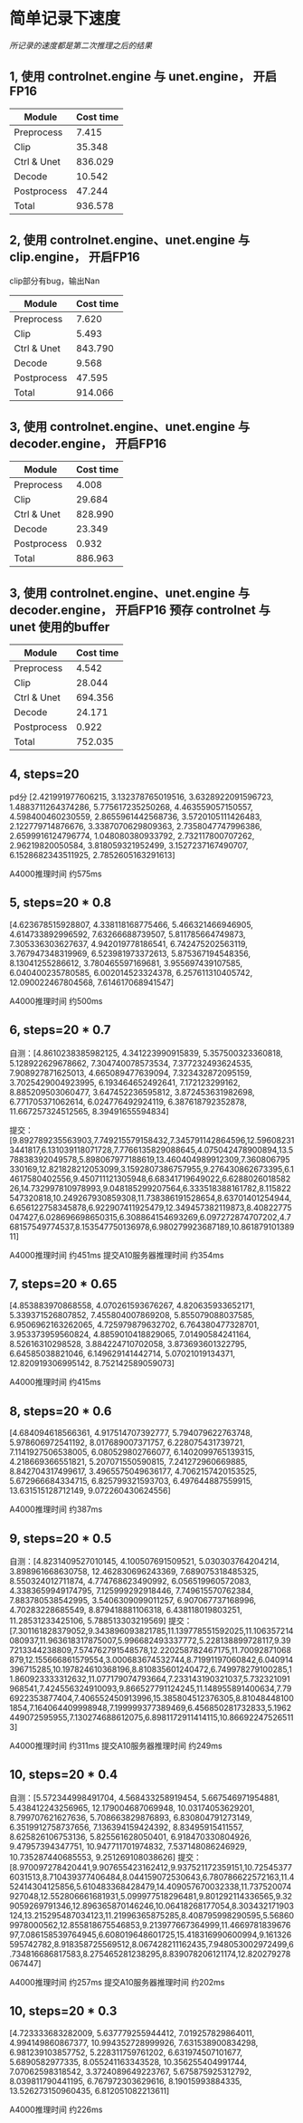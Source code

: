 # 简单记录下速度
_所记录的速度都是第二次推理之后的结果_
## 1, 使用 controlnet.engine 与 unet.engine， 开启FP16

| Module      | Cost time|
|---          |---       |
| Preprocess  |    7.415 | \ 
| Clip        |   35.348 | \ 
| Ctrl & Unet |  836.029 | \ 
| Decode      |   10.542 | \ 
| Postprocess |   47.244 | \ 
| Total       |  936.578 | \ 

## 2, 使用 controlnet.engine、unet.engine 与 clip.engine， 开启FP16

clip部分有bug，输出Nan

| Module      | Cost time|
|---          |---       |
| Preprocess  |    7.620 | \ 
| Clip        |    5.493 | \ 
| Ctrl & Unet |  843.790 | \ 
| Decode      |    9.568 | \ 
| Postprocess |   47.595 | \ 
| Total       |  914.066 | \ 

## 3, 使用 controlnet.engine、unet.engine 与 decoder.engine， 开启FP16


| Module      | Cost time|
|---          |---       |
| Preprocess  |    4.008 | \ 
| Clip        |   29.684 | \ 
| Ctrl & Unet |  828.990 | \ 
| Decode      |   23.349 | \ 
| Postprocess |    0.932 | \ 
| Total       |  886.963 | \

## 3, 使用 controlnet.engine、unet.engine 与 decoder.engine， 开启FP16 预存 controlnet 与 unet 使用的buffer

| Module      | Cost time|
|---          |---       |
| Preprocess  |    4.542 | \ 
| Clip        |   28.044 | \ 
| Ctrl & Unet |  694.356 | \ 
| Decode      |   24.171 | \ 
| Postprocess |    0.922 | \ 
| Total       |  752.035 | \ 

## 4, steps=20
pd分
[2.421991977606215, 3.132378765019516, 3.6328922091596723, 1.4883711264374286, 5.775617235250268, 4.463559057150557, 4.598400460230559, 2.8655961442568736, 3.5720105111426483, 2.122779714876676, 3.3387070629809363, 2.7358047747996386, 2.6599916124796774, 1.048080380933792, 2.732117800707262, 2.96219820050584, 3.818059321952499, 3.1527237167490707, 6.1528682343511925, 2.7852605163291613]

A4000推理时间 约575ms

## 5, steps=20 * 0.8
[4.623678515928807, 4.338118168775466, 5.466321466946905, 4.614733892996592, 7.63266688739507, 5.811785664749873, 7.305336303627637, 4.942019778186541, 6.742475202563119, 3.767947348319969, 6.523981973372613, 5.875367194548356, 8.13041255286612, 3.780465597169681, 3.955697439107585, 6.040400235780585, 6.002014523324378, 6.257611310405742, 12.090022467804568, 7.614617068941547]

A4000推理时间 约500ms

## 6, steps=20 * 0.7
自测：[4.8610238385982125, 4.341223990915839, 5.357500323360818, 5.128922629678662, 7.304740078573534, 7.377232493624535, 7.908927871625013, 4.665089477639094, 7.323432872095159, 3.7025429004923995, 6.193464652492641, 7.172123299162, 8.885209503060477, 3.647452236595812, 3.872453631982698, 6.771705371062614, 6.024776492924119, 6.387618792352878, 11.667257324512565, 8.39491655594834]

提交：[9.892789235563903,7.749215579158432,7.345791142864596,12.596082313441817,6.131039118071728,7.7766135829088645,4.075042478900894,13.578838392049578,5.898067977188619,13.460404989912309,7.360806795330169,12.821828212053099,3.1592807386757955,9.276430862673395,6.14617580402556,9.450711121305948,6.68341719649022,6.628802601858226,14.732997810978993,9.048185299207564,6.333518388161782,8.115822547320818,10.249267930859308,11.738386191528654,8.63701401254944,6.656122758345878,6.922907411925479,12.349457382119873,8.40822775047427,6.028696698650315,6.308864154693269,6.097272874707202,4.768157549774537,8.153547750136978,6.980279923687189,10.86187910138911]

A4000推理时间 约451ms
提交A10服务器推理时间 约354ms


## 7, steps=20 * 0.65
[4.853883970868558, 4.070261593676267, 4.820635933652171, 5.339371526807852, 7.455804007869208, 5.855079088037585, 6.9506962163262065, 4.725979879632702, 6.764380477328701, 3.953373959560824, 4.8859010418829065, 7.01490584241164, 8.52616310298528, 3.884224710702058, 3.873693601322795, 6.64585038821046, 6.149629141442714, 5.07021019134371, 12.820919306995142, 8.752142589059073]

A4000推理时间 约415ms

## 8, steps=20 * 0.6

[4.684094618566361, 4.917514707392777, 5.794079622763748, 5.978606972541192, 8.017689007371757, 6.228075431739721, 7.1141927506538005, 6.080529802766077, 6.1402099765139315, 4.218669366551821, 5.207071550590815, 7.241272960669885, 8.842704317499617, 3.4965575049636177, 4.7062157420153525, 5.672966684334715, 6.825799321593703, 6.497644887559915, 13.631515128712149, 9.072260430624556]

A4000推理时间 约387ms

## 9, steps=20 * 0.5

自测：[4.8231409527010145, 4.100507691509521, 5.030303764204214, 3.898961668630758, 12.462830696243369, 7.689075318485325, 8.550324012711874, 4.774768623490992, 6.056519960572083, 4.3383659949174795, 7.125999292918446, 7.749615570762384, 7.883780538542995, 3.5406309099011257, 6.907067737168996, 4.70283228685549, 8.879418881106318, 6.438118019803251, 11.28531233425106, 5.788513303219569]
提交：[7.301161828379052,9.343896093821785,11.139778551592025,11.106357214080937,11.963618317875007,5.996682493337772,5.228138899728117,9.397213344238809,7.574762791548578,12.220258782467175,11.70092871068879,12.155666861579554,3.000683674532744,8.71991197060842,6.040914396715285,10.197824610368196,8.810835601240472,6.749978279100285,11.860923333312632,11.077179074793664,7.233143190321037,5.732321091968541,7.424556324910093,9.866527791124245,11.148955891400634,7.796922353877404,7.406552450913996,15.385804512376305,8.810484481001854,7.164064409998948,7.199999377389469,6.456850281732833,5.1962449072595955,7.130274688612075,6.8981172911414115,10.866922475265113]

A4000推理时间 约311ms
提交A10服务器推理时间 约249ms


## 10, steps=20 * 0.4


自测：[5.572344998491704, 4.568433258919454, 5.667546971954881, 5.438412243256965, 12.179004687069948, 10.03174053629201, 8.799707621627636, 5.708663829876893, 6.830804791273149, 6.3519912758737656, 7.136394159424392, 8.83495915411557, 8.625826106753136, 5.825561628050401, 6.918470330804926, 9.47957394347751, 10.947711701974832, 7.537148086246929, 10.735287440685553, 9.251269108038626]
提交：[8.970097278420441,9.907655423162412,9.937521172359151,10.725453776031513,8.710439377406484,8.044159072530643,6.780786622572163,11.452414304125856,5.610483368428479,14.409057670032338,11.737520074927048,12.552806661681931,5.099977518296481,9.801292114336565,9.329059269791346,12.896365870146246,10.06418268177054,8.303432171903124,13.215295487034123,11.21996365875285,8.408795998290595,5.568609978000562,12.855818675546853,9.213977667364999,11.466978183967697,7.086158539764945,6.608019648601725,15.418316990600994,9.161326595742782,8.918358725569512,8.067428211162435,7.948053002972499,6.734816686817583,8.275465281238295,8.839078206121174,12.820279278067447]

A4000推理时间 约257ms
提交A10服务器推理时间 约202ms

## 10, steps=20 * 0.3
[4.723333683282009, 5.637779255944412, 7.019257829864011, 4.994149860867377, 10.994352728999926, 7.631538900834298, 6.981239103857752, 5.228311759761202, 6.631974507101677, 5.6890582977335, 8.055241163343528, 10.356255404991744, 7.07062598318542, 3.3724089649223767, 5.675875925312792, 8.039811790441195, 6.767972303629616, 8.19015993884335, 13.526273150960435, 6.812051082213611]

A4000推理时间 约226ms
